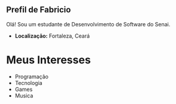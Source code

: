 ## Prefil de Fabricio

Olá! Sou um estudante de Desenvolvimento de Software do Senai.

- **Localização:** Fortaleza, Ceará

# Meus Interesses
- Programação
- Tecnologia
- Games
- Musica